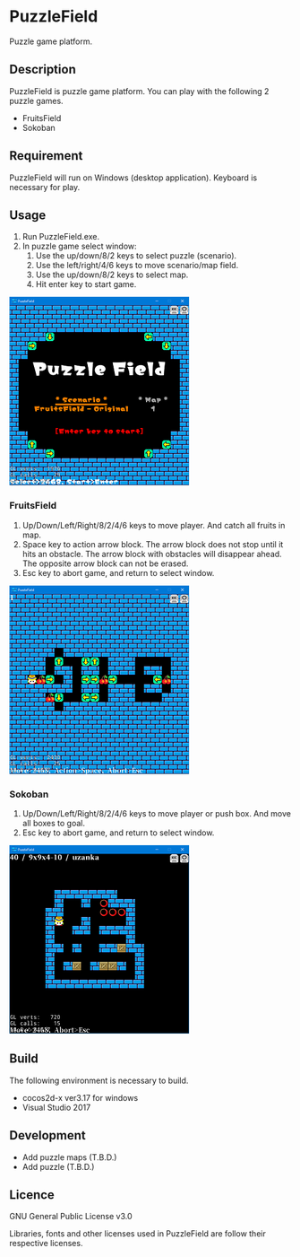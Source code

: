 # PuzzleField
Puzzle game platform.

## Description
PuzzleField is puzzle game platform.
You can play with the following 2 puzzle games.
- FruitsField
- Sokoban

## Requirement
PuzzleField will run on Windows (desktop application).
Keyboard is necessary for play.

## Usage
1. Run PuzzleField.exe.
1. In puzzle game select window:
    1. Use the up/down/8/2 keys to select puzzle (scenario).
    1. Use the left/right/4/6 keys to move scenario/map field.
    1. Use the up/down/8/2 keys to select map.
    1. Hit enter key to start game.

![image](./images/screenshot_Title.png)

### FruitsField
1. Up/Down/Left/Right/8/2/4/6 keys to move player.
   And catch all fruits in map.
2. Space key to action arrow block.
   The arrow block does not stop until it hits an obstacle.
   The arrow block with obstacles will disappear ahead.
   The opposite arrow block can not be erased.
3. Esc key to abort game, and return to select window.

![image](./images/screenshot_FruitsField.png)

### Sokoban
1. Up/Down/Left/Right/8/2/4/6 keys to move player or push box.
   And move all boxes to goal.
2. Esc key to abort game, and return to select window.

![image](./images/screenshot_Sokoban.png)

## Build
The following environment is necessary to build.
- cocos2d-x ver3.17 for windows
- Visual Studio 2017

## Development
- Add puzzle maps (T.B.D.)
- Add puzzle (T.B.D.)

## Licence
GNU General Public License v3.0

Libraries, fonts and other licenses used in PuzzleField are follow their respective licenses.
